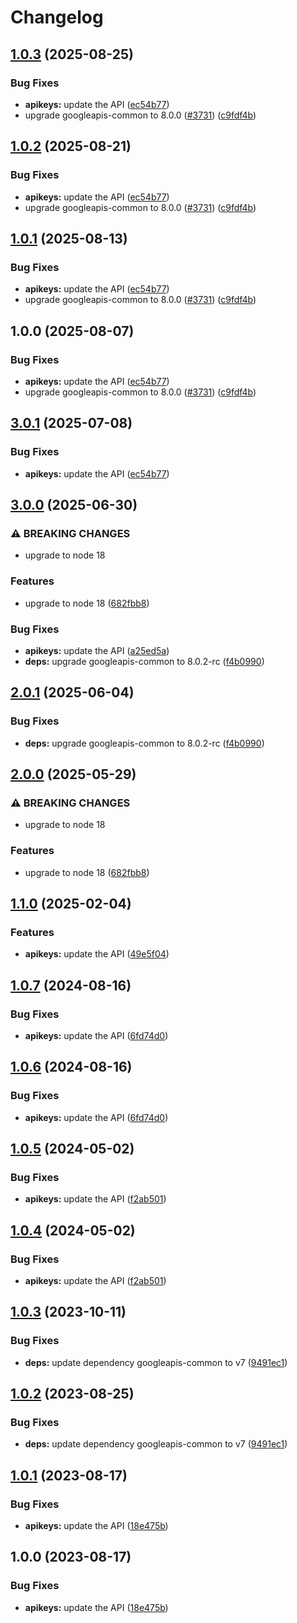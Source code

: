 # Changelog

## [1.0.3](https://github.com/googleapis/google-api-nodejs-client/compare/apikeys-v1.0.2...apikeys-v1.0.3) (2025-08-25)


### Bug Fixes

* **apikeys:** update the API ([ec54b77](https://github.com/googleapis/google-api-nodejs-client/commit/ec54b771c090324c1894081ed9f6890baee4d29b))
* upgrade googleapis-common to 8.0.0  ([#3731](https://github.com/googleapis/google-api-nodejs-client/issues/3731)) ([c9fdf4b](https://github.com/googleapis/google-api-nodejs-client/commit/c9fdf4b34d6c9bcf608eee35dd281d4680be9797))

## [1.0.2](https://github.com/googleapis/google-api-nodejs-client/compare/apikeys-v1.0.1...apikeys-v1.0.2) (2025-08-21)


### Bug Fixes

* **apikeys:** update the API ([ec54b77](https://github.com/googleapis/google-api-nodejs-client/commit/ec54b771c090324c1894081ed9f6890baee4d29b))
* upgrade googleapis-common to 8.0.0  ([#3731](https://github.com/googleapis/google-api-nodejs-client/issues/3731)) ([c9fdf4b](https://github.com/googleapis/google-api-nodejs-client/commit/c9fdf4b34d6c9bcf608eee35dd281d4680be9797))

## [1.0.1](https://github.com/googleapis/google-api-nodejs-client/compare/apikeys-v1.0.0...apikeys-v1.0.1) (2025-08-13)


### Bug Fixes

* **apikeys:** update the API ([ec54b77](https://github.com/googleapis/google-api-nodejs-client/commit/ec54b771c090324c1894081ed9f6890baee4d29b))
* upgrade googleapis-common to 8.0.0  ([#3731](https://github.com/googleapis/google-api-nodejs-client/issues/3731)) ([c9fdf4b](https://github.com/googleapis/google-api-nodejs-client/commit/c9fdf4b34d6c9bcf608eee35dd281d4680be9797))

## 1.0.0 (2025-08-07)


### Bug Fixes

* **apikeys:** update the API ([ec54b77](https://github.com/googleapis/google-api-nodejs-client/commit/ec54b771c090324c1894081ed9f6890baee4d29b))
* upgrade googleapis-common to 8.0.0  ([#3731](https://github.com/googleapis/google-api-nodejs-client/issues/3731)) ([c9fdf4b](https://github.com/googleapis/google-api-nodejs-client/commit/c9fdf4b34d6c9bcf608eee35dd281d4680be9797))

## [3.0.1](https://github.com/googleapis/google-api-nodejs-client/compare/apikeys-v3.0.0...apikeys-v3.0.1) (2025-07-08)


### Bug Fixes

* **apikeys:** update the API ([ec54b77](https://github.com/googleapis/google-api-nodejs-client/commit/ec54b771c090324c1894081ed9f6890baee4d29b))

## [3.0.0](https://github.com/googleapis/google-api-nodejs-client/compare/apikeys-v2.0.1...apikeys-v3.0.0) (2025-06-30)


### ⚠ BREAKING CHANGES

* upgrade to node 18

### Features

* upgrade to node 18 ([682fbb8](https://github.com/googleapis/google-api-nodejs-client/commit/682fbb869189ae92b3e9a194d37d0548af0c1f92))


### Bug Fixes

* **apikeys:** update the API ([a25ed5a](https://github.com/googleapis/google-api-nodejs-client/commit/a25ed5abbd329955d1a5f6190908957e9b3e51cd))
* **deps:** upgrade googleapis-common to 8.0.2-rc ([f4b0990](https://github.com/googleapis/google-api-nodejs-client/commit/f4b099071040cfbcfe4a2e7d487d45ee93b369e0))

## [2.0.1](https://github.com/googleapis/google-api-nodejs-client/compare/apikeys-v2.0.0...apikeys-v2.0.1) (2025-06-04)


### Bug Fixes

* **deps:** upgrade googleapis-common to 8.0.2-rc ([f4b0990](https://github.com/googleapis/google-api-nodejs-client/commit/f4b099071040cfbcfe4a2e7d487d45ee93b369e0))

## [2.0.0](https://github.com/googleapis/google-api-nodejs-client/compare/apikeys-v1.1.0...apikeys-v2.0.0) (2025-05-29)


### ⚠ BREAKING CHANGES

* upgrade to node 18

### Features

* upgrade to node 18 ([682fbb8](https://github.com/googleapis/google-api-nodejs-client/commit/682fbb869189ae92b3e9a194d37d0548af0c1f92))

## [1.1.0](https://github.com/googleapis/google-api-nodejs-client/compare/apikeys-v1.0.7...apikeys-v1.1.0) (2025-02-04)


### Features

* **apikeys:** update the API ([49e5f04](https://github.com/googleapis/google-api-nodejs-client/commit/49e5f04de68b04942efe1a2ce4968b2e33b35fbd))

## [1.0.7](https://github.com/googleapis/google-api-nodejs-client/compare/apikeys-v1.0.6...apikeys-v1.0.7) (2024-08-16)


### Bug Fixes

* **apikeys:** update the API ([6fd74d0](https://github.com/googleapis/google-api-nodejs-client/commit/6fd74d0d58bf612817eca69da4b1f6d652e1c269))

## [1.0.6](https://github.com/googleapis/google-api-nodejs-client/compare/apikeys-v1.0.5...apikeys-v1.0.6) (2024-08-16)


### Bug Fixes

* **apikeys:** update the API ([6fd74d0](https://github.com/googleapis/google-api-nodejs-client/commit/6fd74d0d58bf612817eca69da4b1f6d652e1c269))

## [1.0.5](https://github.com/googleapis/google-api-nodejs-client/compare/apikeys-v1.0.4...apikeys-v1.0.5) (2024-05-02)


### Bug Fixes

* **apikeys:** update the API ([f2ab501](https://github.com/googleapis/google-api-nodejs-client/commit/f2ab50102415317c56bb20fb7c1894505c86a7e9))

## [1.0.4](https://github.com/googleapis/google-api-nodejs-client/compare/apikeys-v1.0.3...apikeys-v1.0.4) (2024-05-02)


### Bug Fixes

* **apikeys:** update the API ([f2ab501](https://github.com/googleapis/google-api-nodejs-client/commit/f2ab50102415317c56bb20fb7c1894505c86a7e9))

## [1.0.3](https://github.com/googleapis/google-api-nodejs-client/compare/apikeys-v1.0.2...apikeys-v1.0.3) (2023-10-11)


### Bug Fixes

* **deps:** update dependency googleapis-common to v7 ([9491ec1](https://github.com/googleapis/google-api-nodejs-client/commit/9491ec1cdc3c413e7d73edcfcd59cf5c28a7c855))

## [1.0.2](https://github.com/googleapis/google-api-nodejs-client/compare/apikeys-v1.0.1...apikeys-v1.0.2) (2023-08-25)


### Bug Fixes

* **deps:** update dependency googleapis-common to v7 ([9491ec1](https://github.com/googleapis/google-api-nodejs-client/commit/9491ec1cdc3c413e7d73edcfcd59cf5c28a7c855))

## [1.0.1](https://github.com/googleapis/google-api-nodejs-client/compare/apikeys-v1.0.0...apikeys-v1.0.1) (2023-08-17)


### Bug Fixes

* **apikeys:** update the API ([18e475b](https://github.com/googleapis/google-api-nodejs-client/commit/18e475be0630a3eadf119e2bd7f08b564ce92e41))

## 1.0.0 (2023-08-17)


### Bug Fixes

* **apikeys:** update the API ([18e475b](https://github.com/googleapis/google-api-nodejs-client/commit/18e475be0630a3eadf119e2bd7f08b564ce92e41))
